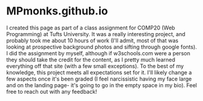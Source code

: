 # MPmonks.github.io

I created this page as part of a class assignment for COMP20 (Web Programming) at Tufts University. It was a really interesting project, and probably took me about 10 hours of work (I'll admit, most of that was looking at prospective background photos and sifting through google fonts). 
I did the assignment by myself, although if w3schools.com were a person they should take the credit for the content, as I pretty much learned everything off that site (with a few small exceptions). 
To the best of my knowledge, this project meets all expectations set for it. I'll likely change a few aspects once it's been graded (I feel narcissistic having my face large and on the landing page- it's going to go in the empty space in my bio).
Feel free to reach out with any feedback!